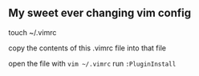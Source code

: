 ## My sweet ever changing vim config

touch ~/.vimrc

copy the contents of this .vimrc file into that file

open the file with `vim ~/.vimrc`
run `:PluginInstall`

